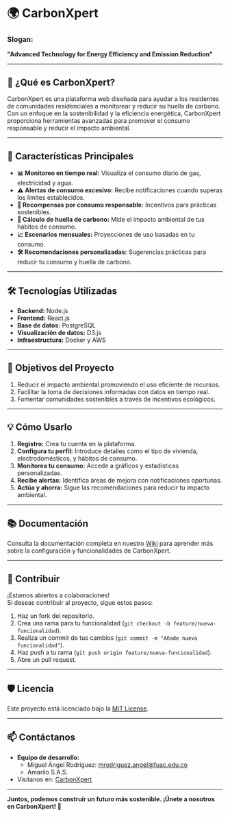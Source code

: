 # 🌍 CarbonXpert  

### **Slogan:**  
**"Advanced Technology for Energy Efficiency and Emission Reduction"**

---

## 🚀 **¿Qué es CarbonXpert?**  

CarbonXpert es una plataforma web diseñada para ayudar a los residentes de comunidades residenciales a monitorear y reducir su huella de carbono. Con un enfoque en la sostenibilidad y la eficiencia energética, CarbonXpert proporciona herramientas avanzadas para promover el consumo responsable y reducir el impacto ambiental.  

---

## 🔧 **Características Principales**  

- **📊 Monitoreo en tiempo real:** Visualiza el consumo diario de gas, electricidad y agua.  
- **⚠️ Alertas de consumo excesivo:** Recibe notificaciones cuando superas los límites establecidos.  
- **🎁 Recompensas por consumo responsable:** Incentivos para prácticas sostenibles.  
- **🌱 Cálculo de huella de carbono:** Mide el impacto ambiental de tus hábitos de consumo.  
- **📈 Escenarios mensuales:** Proyecciones de uso basadas en tu consumo.  
- **🛠️ Recomendaciones personalizadas:** Sugerencias prácticas para reducir tu consumo y huella de carbono.  

---

## 🛠️ **Tecnologías Utilizadas**  

- **Backend:** Node.js  
- **Frontend:** React.js  
- **Base de datos:** PostgreSQL  
- **Visualización de datos:** D3.js  
- **Infraestructura:** Docker y AWS  

---

## 🎯 **Objetivos del Proyecto**  

1. Reducir el impacto ambiental promoviendo el uso eficiente de recursos.  
2. Facilitar la toma de decisiones informadas con datos en tiempo real.  
3. Fomentar comunidades sostenibles a través de incentivos ecológicos.  

---

## 💡 **Cómo Usarlo**  

1. **Registro:** Crea tu cuenta en la plataforma.  
2. **Configura tu perfil:** Introduce detalles como el tipo de vivienda, electrodomésticos, y hábitos de consumo.  
3. **Monitorea tu consumo:** Accede a gráficos y estadísticas personalizadas.  
4. **Recibe alertas:** Identifica áreas de mejora con notificaciones oportunas.  
5. **Actúa y ahorra:** Sigue las recomendaciones para reducir tu impacto ambiental.  

---

## 📚 **Documentación**  

Consulta la documentación completa en nuestro [Wiki](https://github.com/tu-repo/wiki) para aprender más sobre la configuración y funcionalidades de CarbonXpert.  

---

## 🤝 **Contribuir**  

¡Estamos abiertos a colaboraciones!  
Si deseas contribuir al proyecto, sigue estos pasos:  

1. Haz un fork del repositorio.  
2. Crea una rama para tu funcionalidad (`git checkout -b feature/nueva-funcionalidad`).  
3. Realiza un commit de tus cambios (`git commit -m "Añade nueva funcionalidad"`).  
4. Haz push a tu rama (`git push origin feature/nueva-funcionalidad`).  
5. Abre un pull request.  

---

## 🛡️ **Licencia**  

Este proyecto está licenciado bajo la [MIT License](LICENSE).  

---

## 📫 **Contáctanos**  

- **Equipo de desarrollo:**  
  - Miguel Ángel Rodríguez: [mrodriguez.angel@fuac.edu.co](mailto:mrodriguez.angel@fuac.edu.co)  
  - Amarilo S.A.S.  
- Visítanos en: [CarbonXpert](https://github.com/tu-repo)  

---

**Juntos, podemos construir un futuro más sostenible. ¡Únete a nosotros en CarbonXpert! 🌱**
